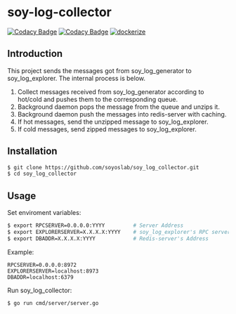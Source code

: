 # soy-log-collector
[![Codacy Badge](https://app.codacy.com/project/badge/Grade/7f4951281ac54cd2b75a5c23d1fb9cb5)](https://www.codacy.com/gh/soyoslab/soy_log_collector/dashboard?utm_source=github.com&amp;utm_medium=referral&amp;utm_content=soyoslab/soy_log_collector&amp;utm_campaign=Badge_Grade)
[![Codacy Badge](https://app.codacy.com/project/badge/Coverage/7f4951281ac54cd2b75a5c23d1fb9cb5)](https://www.codacy.com/gh/soyoslab/soy_log_collector/dashboard?utm_source=github.com&utm_medium=referral&utm_content=soyoslab/soy_log_collector&utm_campaign=Badge_Coverage)
[![dockerize](https://github.com/soyoslab/soy_log_collector/actions/workflows/dockerize.yml/badge.svg)](https://github.com/soyoslab/soy_log_collector/actions/workflows/dockerize.yml)

## Introduction

This project sends the messages got from soy_log_generator to soy_log_explorer.
The internal process is below.
1. Collect messages received from soy_log_generator according to hot/cold and pushes them to the corresponding queue.
2. Background daemon pops the message from the queue and unzips it.
3. Background daemon push the messages into redis-server with caching.
4. If hot messages, send the unzipped message to soy_log_explorer.
5. If cold messages, send zipped messages to soy_log_explorer.

## Installation

```bash
$ git clone https://github.com/soyoslab/soy_log_collector.git
$ cd soy_log_collector
```

## Usage

Set enviroment variables:
```bash
$ export RPCSERVER=0.0.0.0:YYYY			# Server Address
$ export EXPLORERSERVER=X.X.X.X:YYYY    # soy_log_explorer's RPC server Address
$ export DBADDR=X.X.X.X:YYYY			# Redis-server's Address
```

Example:
```
RPCSERVER=0.0.0.0:8972
EXPLORERSERVER=localhost:8973
DBADDR=localhost:6379
```

Run soy_log_collector:
```bash
$ go run cmd/server/server.go
```
